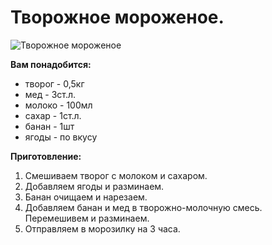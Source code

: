 # Творожное мороженое.
![Творожное мороженое](/images/Kulinar/IceCream/ice_tvorog.jpg 'Творожное мороженое')

**Вам понадобится:**

- творог - 0,5кг
- мед - 3ст.л.
- молоко - 100мл
- сахар - 1ст.л.
- банан - 1шт
- ягоды - по вкусу

**Приготовление:**

1. Смешиваем творог с молоком и сахаром.
2. Добавляем ягоды и разминаем.
3. Банан очищаем и нарезаем.
4. Добавляем банан и мед в творожно-молочную смесь. Перемешивем и разминаем.
5. Отправляем в морозилку на 3 часа.
